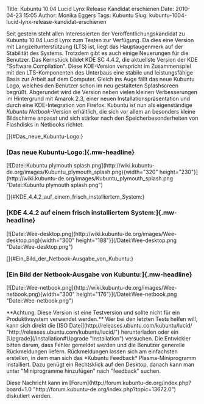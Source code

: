 Title: Kubuntu 10.04 Lucid Lynx Release Kandidat erschienen
Date: 2010-04-23 15:05
Author: Monika Eggers
Tags: Kubuntu
Slug: kubuntu-1004-lucid-lynx-release-kandidat-erschienen

Seit gestern steht allen Interessierten der Veröffentlichungskandidat zu
Kubuntu 10.04 Lucid Lynx zum Testen zur Verfügung. Da dies eine Version
mit Langzeitunterstützung (LTS) ist, liegt das Hauptaugenmerk auf der
Stabilität des Systems. Trotzdem gibt es auch einige Neuerungen für die
Benutzer. Das Kernstück bildet KDE SC 4.4.2, die aktuellste Version der
KDE "Software Compilation". Diese KDE-Version verspricht im
Zusammenspiel mit den LTS-Komponenten des Unterbaus eine stabile und
leistungsfähige Basis zur Arbeit auf dem Computer. Gleich ins Auge fällt
das neue Kubuntu Logo, welches den Benutzer schon im neu gestalteten
Splashscreen begrüßt. Abgerundet wird die Version neben vielen kleinen
Verbesserungen im Hintergrund mit Amarok 2.3, einer neuen
Installationspräsentation und durch eine KDE-Integration von Firefox.
Kubuntu ist nun als eigenständige *Kubuntu Netbook*-Version erhältlich,
die sich vor allem an besonders kleine Bildschirme anpasst und sich
stärker nach den Speicherbesonderheiten von Flashdisks in Netbooks
richtet.

</p>
[]{#Das_neue_Kubuntu-Logo:}  

### [Das neue Kubuntu-Logo:]{.mw-headline}

</p>
[![Datei:Kubuntu plymouth
splash.png](http://wiki.kubuntu-de.org/images/Kubuntu_plymouth_splash.png){width="320"
height="230"}](http://wiki.kubuntu-de.org/images/Kubuntu_plymouth_splash.png "Datei:Kubuntu plymouth splash.png")

</p>
<!--break--><!--break-->

[]{#KDE_4.4.2_auf_einem_frisch_installiertem_System:}  

### [KDE 4.4.2 auf einem frisch installiertem System:]{.mw-headline}

</p>
[![Datei:Wee-desktop.png](http://wiki.kubuntu-de.org/images/Wee-desktop.png){width="300"
height="188"}](/Datei:Wee-desktop.png "Datei:Wee-desktop.png")

</p>
[]{#Ein_Bild_der_Netbook-Ausgabe_von_Kubuntu:}  

### [Ein Bild der Netbook-Ausgabe von Kubuntu:]{.mw-headline}

</p>
[![Datei:Wee-netbook.png](http://wiki.kubuntu-de.org/images/Wee-netbook.png){width="300"
height="176"}](/Datei:Wee-netbook.png "Datei:Wee-netbook.png")

</p>
**Achtung: Diese Version ist eine Testversion und sollte nicht für ein
Produktivsystem verwendet werden.** Wer bei den letzten Tests helfen
will, kann sich direkt die [ISO
Datei](http://releases.ubuntu.com/kubuntu/lucid/ "http://releases.ubuntu.com/kubuntu/lucid/")
herunterladen oder ein [Upgrade](/Installation#Upgrade "Installation")
versuchen. Die Entwickler bitten darum, dass Fehler gemeldet werden und
die Benutzer generelle Rückmeldungen liefern. Rückmeldungen lassen sich
am einfachsten erstellen, in dem man sich das *Kubuntu Feedback*
Plasma-Miniprogramm installiert. Dazu genügt ein Rechtsklick auf den
Desktop, danach kann man unter "Miniprogramme hinzufügen" nach
"feedback" suchen.

</p>
Diese Nachricht kann im
[Forum](http://forum.kubuntu-de.org/index.php?board=1.0 "http://forum.kubuntu-de.org/index.php?topic=13672.0")
diskutiert werden.

</p>

